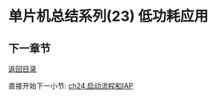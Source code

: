 # 单片机总结系列(23) 低功耗应用

## 下一章节

[返回目录](./../README.md)

直接开始下一小节: [ch24.启动流程和IAP](./ch24.startup_iap.md)
